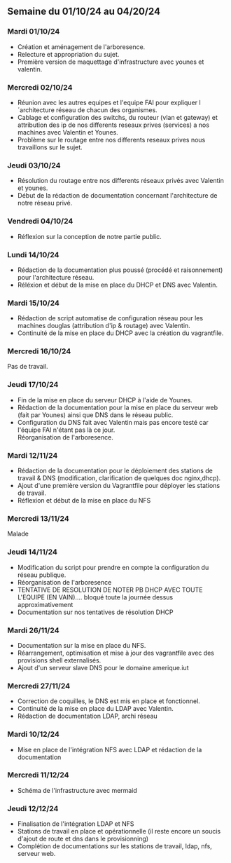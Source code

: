 ## Semaine du 01/10/24 au 04/20/24

### Mardi 01/10/24

- Création et aménagement de l'arboresence.  
- Relecture et appropriation du sujet.  
- Première version de maquettage d'infrastructure avec younes et valentin. 

### Mercredi 02/10/24

- Réunion avec les autres equipes et l'equipe FAI pour expliquer l´architecture réseau de chacun des organismes.  
- Cablage et configuration des switchs, du routeur (vlan et gateway) et attribution des ip de nos differents reseaux prives (services) a nos machines avec Valentin et Younes.  
- Problème sur le routage entre nos differents reseaux prives nous travaillons sur le sujet.

### Jeudi 03/10/24

- Résolution du routage entre nos differents réseaux privés avec Valentin et younes.  
- Début de la rédaction de documentation concernant l'architecture de notre réseau privé.  

### Vendredi 04/10/24

- Réflexion sur la conception de notre partie public.

### Lundi 14/10/24

- Rédaction de la documentation plus poussé (procédé et raisonnement) pour l'architecture réseau.
- Réléxion et début de la mise en place du DHCP et DNS avec Valentin.

### Mardi 15/10/24

- Rédaction de script automatise de configuration réseau pour les machines douglas (attribution d'ip & routage) avec Valentin.  
- Continuité de la mise en place du DHCP avec la création du vagrantfile.

### Mercredi 16/10/24

Pas de travail.

### Jeudi 17/10/24

- Fin de la mise en place du serveur DHCP à l'aide de Younes.  
- Rédaction de la documentation pour la mise en place du serveur web (fait par Younes) ainsi que DNS dans le réseau public.  
- Configuration du DNS fait avec Valentin mais pas encore testé car l'équipe FAI n'étant pas là ce jour.  
Réorganisation de l'arboresence.  

### Mardi 12/11/24

- Rédaction de la documentation pour le déploiement des stations de travail & DNS (modification, clarification de quelques doc nginx,dhcp).  
- Ajout d'une première version du Vagrantfile pour déployer les stations de travail.  
- Réflexion et début de la mise en place du NFS

### Mercredi 13/11/24

Malade

### Jeudi 14/11/24

- Modification du script pour prendre en compte la configuration du réseau publique.  
- Réorganisation de l'arboresence  
- TENTATIVE DE RESOLUTION DE NOTER PB DHCP AVEC TOUTE L'EQUIPE (EN VAIN).... bloqué toute la journée dessus approximativement 
- Documentation sur nos tentatives de résolution DHCP

### Mardi 26/11/24

- Documentation sur la mise en place du NFS.
- Réarrangement, optimisation et mise à jour des vagrantfile avec des provisions shell externalisés.
- Ajout d'un serveur slave DNS pour le domaine amerique.iut

### Mercredi 27/11/24

- Correction de coquilles, le DNS est mis en place et fonctionnel.
- Continuité de la mise en place du LDAP avec Valentin.
- Rédaction de documentation LDAP, archi réseau 

### Mardi 10/12/24

- Mise en place de l'intégration NFS avec LDAP et rédaction de la documentation 

### Mercredi 11/12/24

- Schéma de l'infrastructure avec mermaid

### Jeudi 12/12/24

- Finalisation de l'intégration LDAP et NFS
- Stations de travail en place et opérationnelle (il reste encore un soucis d'ajout de route et dns dans le provisionning)
- Complétion de documentations sur les stations de travail, ldap, nfs, serveur web.